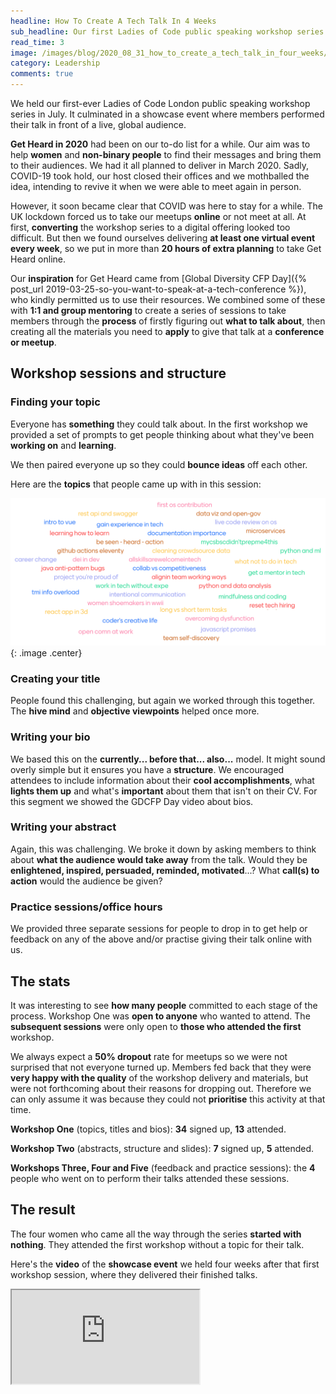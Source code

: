 ```yaml
---
headline: How To Create A Tech Talk In 4 Weeks
sub_headline: Our first Ladies of Code public speaking workshop series helped four women write and perform a tech talk.
read_time: 3
image: /images/blog/2020_08_31_how_to_create_a_tech_talk_in_four_weeks/get_heard_2020_banner.png
category: Leadership
comments: true
---
```


We held our first-ever Ladies of Code London public speaking workshop series in July.  It culminated in a showcase event where members performed their talk in front of a live, global audience.

**Get Heard in 2020** had been on our to-do list for a while.  Our aim was to help **women** and **non-binary people** to find their messages and bring them to their audiences.  We had it all planned to deliver in March 2020.  Sadly, COVID-19 took hold, our host closed their offices and we mothballed the idea, intending to revive it when we were able to meet again in person.

However, it soon became clear that COVID was here to stay for a while.  The UK lockdown forced us to take our meetups **online** or not meet at all.  At first, **converting** the workshop series to a digital offering looked too difficult.  But then we found ourselves delivering **at least one virtual event every week**, so we put in more than **20 hours of extra planning** to take Get Heard online.

Our **inspiration** for Get Heard came from [Global Diversity CFP Day]({% post_url 2019-03-25-so-you-want-to-speak-at-a-tech-conference %}), who kindly permitted us to use their resources.  We combined some of these with **1:1 and group mentoring** to create a series of sessions to take members through the **process** of firstly figuring out **what to talk about**, then creating all the materials you need to **apply** to give that talk at a **conference or meetup**.

## Workshop sessions and structure

### Finding your topic

Everyone has **something** they could talk about.  In the first workshop we provided a set of prompts to get people thinking about what they've been **working on** and **learning**.

We then paired everyone up so they could **bounce ideas** off each other.

Here are the **topics** that people came up with in this session:

![image](/images/blog/2020_08_31_how_to_create_a_tech_talk_in_four_weeks/get_heard_july_word_cloud.png){: .image .center}

### Creating your title

People found this challenging, but again we worked through this together.  The **hive mind** and **objective viewpoints** helped once more.

### Writing your bio

We based this on the **currently... before that... also...** model.  It might sound overly simple but it ensures you have a **structure**.  We encouraged attendees to include information about their **cool accomplishments**, what **lights them up** and what's **important** about them that isn't on their CV.  For this segment we showed the GDCFP Day video about bios.

### Writing your abstract

Again, this was challenging.  We broke it down by asking members to think about **what the audience would take away** from the talk.  Would they be **enlightened, inspired, persuaded, reminded, motivated**...?  What **call(s) to action** would the audience be given?

### Practice sessions/office hours

We provided three separate sessions for people to drop in to get help or feedback on any of the above and/or practise giving their talk online with us.

## The stats

It was interesting to see **how many people** committed to each stage of the process.  Workshop One was **open to anyone** who wanted to attend.  The **subsequent sessions** were only open to **those who attended the first** workshop.

We always expect a **50% dropout** rate for meetups so we were not surprised that not everyone turned up.  Members fed back that they were **very happy with the quality** of the workshop delivery and materials, but were not forthcoming about their reasons for dropping out.  Therefore we can only assume it was because they could not **prioritise** this activity at that time.

**Workshop One** (topics, titles and bios): **34** signed up, **13** attended.

**Workshop Two** (abstracts, structure and slides): **7** signed up, **5** attended.

**Workshops Three, Four and Five** (feedback and practice sessions): the **4** people who went on to perform their talks attended these sessions.

## The result

The four women who came all the way through the series **started with nothing**.  They attended the first workshop without a topic for their talk.

Here's the **video** of the **showcase event** we held four weeks after that first workshop session, where they delivered their finished talks.

<div class="embed-responsive embed-responsive-16by9">
  <iframe class="embed-responsive-item" src="https://www.youtube.com/embed/KGG3PXYwKIE" allowfullscreen></iframe>
</div><br/>
